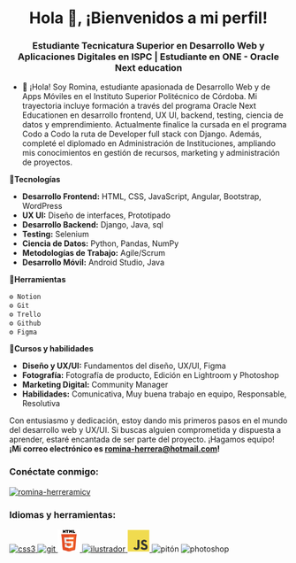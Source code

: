 <h1 align="center">Hola 👋, ¡Bienvenidos a mi perfil!</h1>
<h3 align="center">Estudiante Tecnicatura Superior en Desarrollo Web y Aplicaciones Digitales en ISPC | Estudiante en ONE - Oracle Next education </h3>

- 🌱 
¡Hola! Soy Romina, estudiante apasionada de Desarrollo Web y de Apps Móviles en el Instituto Superior Politécnico de Córdoba. Mi trayectoria incluye formación a través del programa Oracle Next Educationen en desarrollo frontend, UX UI, backend, testing, ciencia de datos y emprendimiento. Actualmente finalice la cursada en el programa Codo a Codo la ruta de Developer full stack con Django. Además, completé el diplomado en Administración de Instituciones, ampliando mis conocimientos en gestión de recursos, marketing y administración de proyectos.

🔹**Tecnologías**

   - **Desarrollo Frontend:** HTML, CSS, JavaScript, Angular, Bootstrap, WordPress
   - **UX UI:** Diseño de interfaces, Prototipado
   - **Desarrollo Backend:** Django, Java, sql
   - **Testing:** Selenium
   - **Ciencia de Datos:** Python, Pandas, NumPy
   - **Metodologías de Trabajo:** Agile/Scrum
   - **Desarrollo Móvil:** Android Studio, Java


🔹**Herramientas**

    ⚙️ Notion
    ⚙️ Git
    ⚙️ Trello
    ⚙️ Github
    ⚙️ Figma

🔹**Cursos y habilidades**

  - **Diseño y UX/UI:** Fundamentos del diseño, UX/UI, Figma
  - **Fotografía:** Fotografía de producto, Edición en Lightroom y Photoshop
  - **Marketing Digital:** Community Manager
  - **Habilidades:** Comunicativa, Muy buena trabajo en equipo, Responsable, Resolutiva

Con entusiasmo y dedicación, estoy dando mis primeros pasos en el mundo del desarrollo web y UX/UI. Si buscas alguien comprometida y dispuesta a aprender, estaré encantada de ser parte del proyecto. ¡Hagamos equipo!    
**¡Mi correo electrónico es romina-herrera@hotmail.com!**


<h3 align="left">Conéctate conmigo:</h3>
<p align="left">
<a href="https://linkedin.com/in/romina-herreramicv" target="blank" ><img align="center" src="https://raw.githubusercontent.com/rahuldkjain/github-profile-readme-generator/master/src/images/icons/Social/linked-in-alt.svg" alt ="romina-herreramicv"height="30" width="40" /></a>
</p>

<h3 align="left">Idiomas y herramientas:</h3>
<p align="left"> <a href="https://www.w3schools.com/css/" target="_blank" rel="noreferrer"> <img src="https://upload.wikimedia.org/wikipedia/commons/d/d5/CSS3_logo_and_wordmark.svg" alt="css3" width="40" height="40"/> </a> <a href="https:// git-scm.com/" target="_blank" rel="noreferrer"> <img src="https://www.vectorlogo.zone/logos/git-scm/git-scm-icon.svg" alt=" git" width="40" height="40"/> </a> <a href="https://www.w3.org/html/" target="_blank" rel="noreferrer"> <img src ="https://raw.githubusercontent.com/devicons/devicon/master/icons/html5/html5-original-wordmark.svg" alt="html5" width="40" height="40"/> </a> <a href="https:// www.adobe.com/in/products/illustrator.html" target="_blank" rel="noreferrer"> <img src="https://www.vectorlogo.zone/logos/adobe_illustrator/adobe_illustrator-icon.svg" alt="ilustrador" width="40"height="40"/> </a> <a href="https://developer.mozilla.org/en-US/docs/Web/JavaScript" target="_blank " rel="noreferrer"> <img src="https://raw.githubusercontent.com/devicons/devicon/master/icons/javascript/javascript-original.svg" alt="javascript" width="40"height="40"/> </a> <img src="https://upload.wikimedia.org/wikipedia/commons/c/c3/Python-logo-notext.svg" alt= "pitón" width="40"height="40"/> </a> <img src="https://upload.wikimedia.org/wikipedia/commons/thumb/a/af/Adobe_Photoshop_CC_icon.svg/800px-Adobe_Photoshop_CC_icon.svg.png" alt="photoshop" width=" 40" height="40"/>
